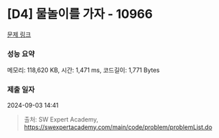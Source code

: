 # [D4] 물놀이를 가자 - 10966 

[문제 링크](https://swexpertacademy.com/main/code/problem/problemDetail.do?contestProbId=AXWXMZta-PsDFAST) 

### 성능 요약

메모리: 118,620 KB, 시간: 1,471 ms, 코드길이: 1,771 Bytes

### 제출 일자

2024-09-03 14:41



> 출처: SW Expert Academy, https://swexpertacademy.com/main/code/problem/problemList.do